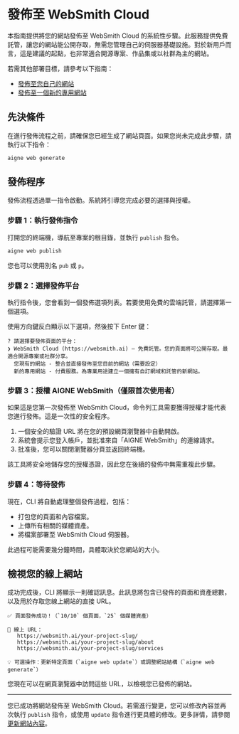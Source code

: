 # 發佈至 WebSmith Cloud

本指南提供將您的網站發佈至 WebSmith Cloud 的系統性步驟。此服務提供免費託管，讓您的網站能公開存取，無需您管理自己的伺服器基礎設施。對於新用戶而言，這是建議的起點，也非常適合開源專案、作品集或以社群為主的網站。

若需其他部署目標，請參考以下指南：
- [發佈至您自己的網站](./core-tasks-publishing-your-website-custom.md)
- [發佈至一個新的專用網站](./core-tasks-publishing-your-website-new-dedicated-website.md)

## 先決條件

在進行發佈流程之前，請確保您已經生成了網站頁面。如果您尚未完成此步驟，請執行以下指令：

```bash
aigne web generate
```

## 發佈程序

發佈流程透過單一指令啟動。系統將引導您完成必要的選擇與授權。

### 步驟 1：執行發佈指令

打開您的終端機，導航至專案的根目錄，並執行 `publish` 指令。

```bash Command Line icon=lucide:terminal
aigne web publish
```

您也可以使用別名 `pub` 或 `p`。

### 步驟 2：選擇發佈平台

執行指令後，您會看到一個發佈選項列表。若要使用免費的雲端託管，請選擇第一個選項。

使用方向鍵反白顯示以下選項，然後按下 Enter 鍵：

```text
? 請選擇要發佈頁面的平台：
❯ WebSmith Cloud (https://websmith.ai) – 免費託管。您的頁面將可公開存取。最適合開源專案或社群分享。
  您現有的網站 - 整合並直接發佈至您目前的網站（需要設定）
  新的專用網站 - 付費服務。為專業用途建立一個擁有自訂網域和託管的新網站。
```

### 步驟 3：授權 AIGNE WebSmith（僅限首次使用者）

如果這是您第一次發佈至 WebSmith Cloud，命令列工具需要獲得授權才能代表您進行發佈。這是一次性的安全程序。

1.  一個安全的驗證 URL 將在您的預設網頁瀏覽器中自動開啟。
2.  系統會提示您登入帳戶，並批准來自「AIGNE WebSmith」的連線請求。
3.  批准後，您可以關閉瀏覽器分頁並返回終端機。

該工具將安全地儲存您的授權憑證，因此您在後續的發佈中無需重複此步驟。

### 步驟 4：等待發佈

現在，CLI 將自動處理整個發佈過程，包括：
- 打包您的頁面和內容檔案。
- 上傳所有相關的媒體資產。
- 將檔案部署至 WebSmith Cloud 伺服器。

此過程可能需要幾分鐘時間，具體取決於您網站的大小。

## 檢視您的線上網站

成功完成後，CLI 將顯示一則確認訊息。此訊息將包含已發佈的頁面和資產總數，以及用於存取您線上網站的直接 URL。

```text
✅ 頁面發佈成功！（`10/10` 個頁面，`25` 個媒體資產）

🔗 線上 URL：
   https://websmith.ai/your-project-slug/
   https://websmith.ai/your-project-slug/about
   https://websmith.ai/your-project-slug/services

💡 可選操作：更新特定頁面（`aigne web update`）或調整網站結構（`aigne web generate`）
```

您現在可以在網頁瀏覽器中訪問這些 URL，以檢視您已發佈的網站。

---

您已成功將網站發佈至 WebSmith Cloud。若需進行變更，您可以修改內容並再次執行 `publish` 指令，或使用 `update` 指令進行更具體的修改。更多詳情，請參閱 [更新網站內容](./core-tasks-updating-website-content.md)。